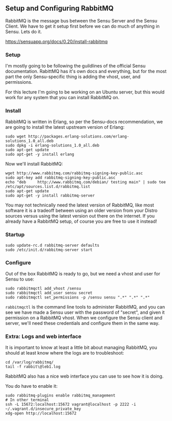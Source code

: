 ## Setup and Configuring RabbitMQ


RabbitMQ is the message bus between the Sensu Server and the Sensu Client. We have to get it setup first before we can do much of anything in Sensu. Lets do it.

https://sensuapp.org/docs/0.20/install-rabbitmq

### Setup

I'm mostly going to be following the guildlines of the official Sensu documentation. RabittMQ has it's own docs and everything, but for the most part the only Sensu-specific thing is adding the vhost, user, and permissions.

For this lecture I'm going to be working on an Ubuntu server, but this would work for any system that you can install RabbitMQ on.

### Install

RabbitMQ is written in Erlang, so per the Sensu-docs recommendation, we are going to install the latest upstream version of Erlang:

    sudo wget http://packages.erlang-solutions.com/erlang-solutions_1.0_all.deb
    sudo dpkg -i erlang-solutions_1.0_all.deb
    sudo apt-get update
    sudo apt-get -y install erlang

Now we'll install RabbitMQ:

    wget http://www.rabbitmq.com/rabbitmq-signing-key-public.asc
    sudo apt-key add rabbitmq-signing-key-public.asc
    echo "deb     http://www.rabbitmq.com/debian/ testing main" | sudo tee /etc/apt/sources.list.d/rabbitmq.list
    sudo apt-get update
    sudo apt-get -y install rabbitmq-server

You may not technically need the latest version of RabbitMQ, like most software it is a tradeoff between using an older version from your Distro sources versus using the latest version out there on the internet. If you already have a RabbitMQ setup, of course you are free to use it instead!

### Startup

    sudo update-rc.d rabbitmq-server defaults
    sudo /etc/init.d/rabbitmq-server start

### Configure

Out of the box RabbitMQ is ready to go, but we need a vhost and user for Sensu to use:

    sudo rabbitmqctl add_vhost /sensu
    sudo rabbitmqctl add_user sensu secret
    sudo rabbitmqctl set_permissions -p /sensu sensu ".*" ".*" ".*"

`rabbitmqctl` is the command line tools to administer RabbitMQ, and you can see we have made a Sensu user with the password of "secret", and given it permission on a RabbitMQ vhost. When we configure the Sensu client and server, we'll need these credentials and configure them in the same way.

### Extra: Logs and web interface

It is important to know at least a little bit about managing RabbitMQ, you should at least know where the logs are to troubleshoot:

    cd /var/log/rabbitmq/
    tail -f rabbit\@leb1.log

RabbitMQ also has a nice web interface you can use to see how it is doing.

You do have to enable it:

    sudo rabbitmq-plugins enable rabbitmq_management
    # In other terminal
    ssh -L 15672:localhost:15672 vagrant@localhost -p 2222 -i ~/.vagrant.d/insecure_private_key
    xdg-open http://localhost:15672
